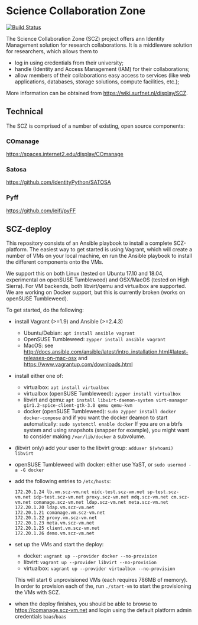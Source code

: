 # Science Collaboration Zone
[![Build Status](https://travis-ci.org/SURFscz/SCZ-deploy.svg?branch=travis-docker)](https://travis-ci.org/SURFscz/SCZ-deploy)


The Science Collaboration Zone (SCZ) project offers ann Identity Management solution
for research collaborations.  It is a middleware solution for
researchers, which allows them to

- log in using credentials from their university;
- handle (Identity and Access Management (IAM) for their collaborations;
- allow members of their collaborations easy access to services (like web
  applications, databases, storage solutions, compute facilities, etc.);

More information can be obtained from <https://wiki.surfnet.nl/display/SCZ>.

## Technical

The SCZ is comprised of a number of existing, open source components:

### COmanage
<https://spaces.internet2.edu/display/COmanage>

### Satosa
<https://github.com/IdentityPython/SATOSA>

### Pyff
<https://github.com/leifj/pyFF>


## SCZ-deploy
This repository consists of an Ansible playbook to install a complete
SCZ-platform.  The easiest way to get started is using Vagrant, which will
create a number of VMs on your local machine, en run the Ansible playbook to
install the different components onto the VMs.

We support this on both Linux (tested on Ubuntu 17.10 and 18.04, experimental on
openSUSE Tumbleweed) and OSX/MacOS (tested on High Sierra).  For VM backends,
both libvirt/qemu and virtualbox are supported.  We are working on Docker
support, but this is currently broken (works on openSUSE Tumbleweed).

To get started, do the following:

- install Vagrant (>=1.9) and Ansible (>=2.4.3)
    - Ubuntu/Debian: `apt install ansible vagrant`
    - OpenSUSE Tumbleweed: `zypper install ansible vagrant`
    - MacOS: see
      <http://docs.ansible.com/ansible/latest/intro_installation.html#latest-releases-on-mac-osx>
      and <https://www.vagrantup.com/downloads.html>
- install either one of:
    - virtualbox: `apt install virtualbox`
    - virtualbox (openSUSE Tumbleweed): `zypper install virtualbox`
    - libvirt and qemu: `apt install libvirt-daemon-system virt-manager
      gir1.2-spice-client-gtk-3.0 qemu qemu-kvm`
    - docker (openSUSE Tumbleweed): `sudo zypper install docker docker-compose` and
      if you want the docker deamon to start automatically: `sudo systemctl enable docker`
      If you are on a btrfs system and using snapshots (snapper for example),
      you might want to consider making `/var/lib/docker` a subvolume.
- (libvirt only) add your user to the libvirt group: `adduser $(whoami) libvirt`
- openSUSE Tumbleweed with docker: either use YaST, or `sudo usermod -a -G docker`
- add the following entries to `/etc/hosts`:
    ```
    172.20.1.24 lb.vm.scz-vm.net oidc-test.scz-vm.net sp-test.scz-vm.net idp-test.scz-vm.net proxy.scz-vm.net mdq.scz-vm.net cm.scz-vm.net comanage.scz-vm.net ldap.scz-vm.net meta.scz-vm.net
    172.20.1.20 ldap.vm.scz-vm.net
    172.20.1.21 comanage.vm.scz-vm.net
    172.20.1.22 proxy.vm.scz-vm.net
    172.20.1.23 meta.vm.scz-vm.net
    172.20.1.25 client.vm.scz-vm.net
    172.20.1.26 demo.vm.scz-vm.net
    ```
- set up the VMs and start the deploy:
    - docker: `vagrant up --provider docker --no-provision`
    - libvirt: `vagrant up --provider libvirt --no-provision`
    - virtualbox: `vagrant up --provider virtualbox --no-provision`

    This will start 6 unprovisioned VMs (each requires 786MB of memory). In order to
    provision each of the, run `./start-vm` to start the provisioning the VMs with SCZ.

- when the deploy finishes, you should be able to browse to
  <https://comanage.scz-vm.net> and login using the default platform admin
  credentials `baas`/`baas`
